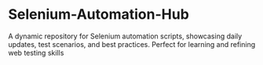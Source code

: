 # Selenium-Automation-Hub
A dynamic repository for Selenium automation scripts, showcasing daily updates, test scenarios, and best practices. Perfect for learning and refining web testing skills

